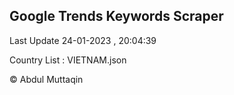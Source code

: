

## Google Trends Keywords Scraper 
 
Last Update 24-01-2023 , 20:04:39

Country List :
VIETNAM.json



© Abdul Muttaqin 
